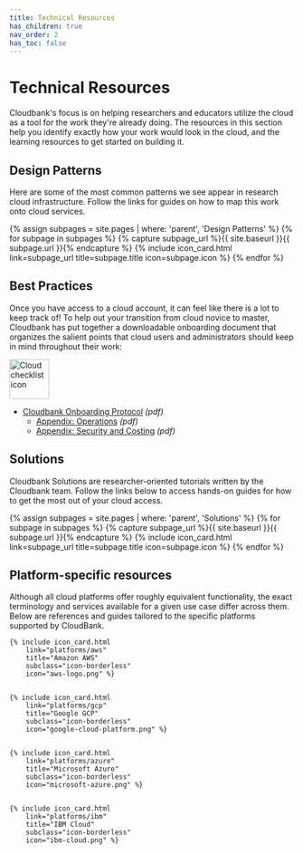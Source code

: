 ```yaml
---
title: Technical Resources
has_children: true
nav_order: 2
has_toc: false
---
```


# Technical Resources

Cloudbank's focus is on helping researchers and educators utilize the cloud as a tool for the work they're already doing. The resources in this section help you identify exactly how your work would look in the cloud, and the learning resources to get started on building it.

## Design Patterns

Here are some of the most common patterns we see appear in research cloud infrastructure. Follow the links for guides on how to map this work onto cloud services.

<!-- - **Job-based computation**

  Submitting computational workloads to run on powerful computers; HPC clusters

- **Data exploration**

  Working with code and data interactively to explore the properties of a data set

- **ML and Deep Learning**

  TODO: Basically data exploration

- **Data dissemination**

  Making a dataset available for colleagues outside of your lab to use; science gateways

- **Web applications**

  Self-hosting web applications for your lab or research community to use; ML annotation software

- **Working with privacy-sensitive data**

  Government compliance and standards; securing data
 -->

<div class="card-bin" markdown="0">
{% assign subpages = site.pages | where: 'parent', 'Design Patterns' %}
{% for subpage in subpages %}
    {% capture subpage_url %}{{ site.baseurl }}{{ subpage.url }}{% endcapture %}
    {% include icon_card.html
        link=subpage_url
        title=subpage.title
        icon=subpage.icon %}   
{% endfor %}
</div>

## Best Practices

Once you have access to a cloud account, it can feel like there is a lot to keep track of! To help out your transition from cloud novice to master, Cloudbank has put together a downloadable onboarding document that organizes the salient points that cloud users and administrators should keep in mind throughout their work:

<div class="icon-buffeted-list" markdown="1">
<img alt="Cloud checklist icon" src="{{ site.baseurl }}/static/checklist.png" style="width: 5em">

- [Cloudbank Onboarding Protocol](https://www.cloudbank.org/docs/onboarding) _(pdf)_
    - [Appendix: Operations](https://www.cloudbank.org/docs/onboarding/ops) _(pdf)_
    - [Appendix: Security and Costing](https://www.cloudbank.org/docs/onboarding/costsec) _(pdf)_

</div>

## Solutions

Cloudbank Solutions are researcher-oriented tutorials written by the Cloudbank team. Follow the links below to access hands-on guides for how to get the most out of your cloud access.

<div class="card-bin" markdown="0">
{% assign subpages = site.pages | where: 'parent', 'Solutions' %}
{% for subpage in subpages %}
    {% capture subpage_url %}{{ site.baseurl }}{{ subpage.url }}{% endcapture %}
    {% include icon_card.html
        link=subpage_url
        title=subpage.title
        icon=subpage.icon %}   
{% endfor %}
</div>

## Platform-specific resources

Although all cloud platforms offer roughly equivalent functionality, the exact terminology and services available for a given use case differ across them. Below are references and guides tailored to the specific platforms supported by CloudBank.

<div class="card-bin" markdown="0">

    {% include icon_card.html
        link="platforms/aws"
        title="Amazon AWS"
        subclass="icon-borderless"
        icon="aws-logo.png" %}   


    {% include icon_card.html
        link="platforms/gcp"
        title="Google GCP"
        subclass="icon-borderless"
        icon="google-cloud-platform.png" %}   


    {% include icon_card.html
        link="platforms/azure"
        title="Microsoft Azure"
        subclass="icon-borderless"
        icon="microsoft-azure.png" %}   


    {% include icon_card.html
        link="platforms/ibm"
        title="IBM Cloud"
        subclass="icon-borderless"
        icon="ibm-cloud.png" %}   


</div>

